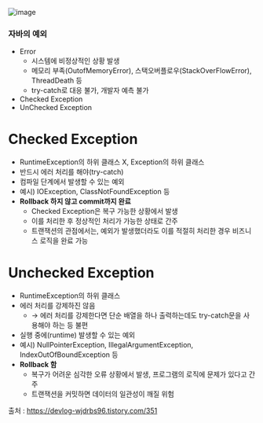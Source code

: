 ![image](https://github.com/user-attachments/assets/3e1acaa0-cec3-4ad7-bcd6-b2b0e7de94c8)

### 자바의 예외
- Error
    - 시스템에 비정상적인 상황 발생
    - 메모리 부족(OutofMemoryError), 스택오버플로우(StackOverFlowError), ThreadDeath 등
    - try-catch로 대응 불가, 개발자 예측 불가
- Checked Exception
- UnChecked Exception

# Checked Exception
- RuntimeException의 하위 클래스 X, Exception의 하위 클래스
- 반드시 에러 처리를 해야(try-catch)
- 컴파일 단계에서 발생할 수 있는 예외
- 예시) IOException, ClassNotFoundException 등
- **Rollback 하지 않고 commit까지 완료**
    - Checked Exception은 복구 가능한 상황에서 발생
    - 이를 처리한 후 정상적인 처리가 가능한 상태로 간주
    - 트랜잭션의 관점에서는, 예외가 발생했더라도 이를 적절히 처리한 경우 비즈니스 로직을 완료 가능

# Unchecked Exception
- RuntimeException의 하위 클래스
- 에러 처리를 강제하진 않음
    - → 에러 처리를 강제한다면 단순 배열을 하나 출력하는데도 try-catch문을 사용해야 하는 등 불편
- 실행 중에(runtime) 발생할 수 있는 예외
- 예시) NullPointerException, IllegalArgumentException, IndexOutOfBoundException 등
- **Rollback 함**
  - 복구가 어려운 심각한 오류 상황에서 발생, 프로그램의 로직에 문제가 있다고 간주
  - 트랜잭션을 커밋하면 데이터의 일관성이 깨질 위험


출처 : https://devlog-wjdrbs96.tistory.com/351
